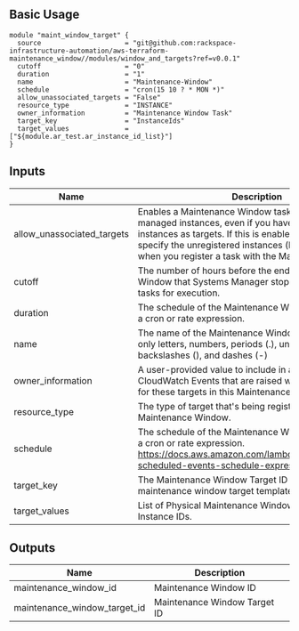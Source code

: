 ## Basic Usage
```
module "maint_window_target" {
  source                     = "git@github.com:rackspace-infrastructure-automation/aws-terraform-maintenance_window//modules/window_and_targets?ref=v0.0.1"
  cutoff                     = "0"
  duration                   = "1"
  name                       = "Maintenance-Window"
  schedule                   = "cron(15 10 ? * MON *)"
  allow_unassociated_targets = "False"
  resource_type              = "INSTANCE"
  owner_information          = "Maintenance Window Task"
  target_key                 = "InstanceIds"
  target_values              = ["${module.ar_test.ar_instance_id_list}"]
}
```
## Inputs

| Name | Description | Type | Default | Required |
|------|-------------|:----:|:-----:|:-----:|
| allow_unassociated_targets | Enables a Maintenance Window task to execute on managed instances, even if you haven't registered those instances as targets. If this is enabled, then you must specify the unregistered instances (by instance ID) when you register a task with the Maintenance Window. | string | `false` | no |
| cutoff | The number of hours before the end of the Maintenance Window that Systems Manager stops scheduling new tasks for execution. | string | `0` | no |
| duration | The schedule of the Maintenance Window in the form of a cron or rate expression. | string | `1` | no |
| name | The name of the Maintenance Window. Must contain only letters, numbers, periods (.), underscores (_), backslashes (\), and dashes (-) | string | `Maintenance-Window` | no |
| owner_information | A user-provided value to include in any events in CloudWatch Events that are raised while running tasks for these targets in this Maintenance Window. | string | `Maintenance Window Task` | no |
| resource_type | The type of target that's being registered with the Maintenance Window. | string | `INSTANCE` | no |
| schedule | The schedule of the Maintenance Window in the form of a cron or rate expression. https://docs.aws.amazon.com/lambda/latest/dg/tutorial-scheduled-events-schedule-expressions.html | string | - | yes |
| target_key | The Maintenance Window Target ID from the maintenance window target template or InstanceIds | string | - | yes |
| target_values | List of Physical Maintenance Window Target IDs or Instance IDs. | list | - | yes |

## Outputs

| Name | Description |
|------|-------------|
| maintenance_window_id | Maintenance Window ID |
| maintenance_window_target_id | Maintenance Window Target ID |
